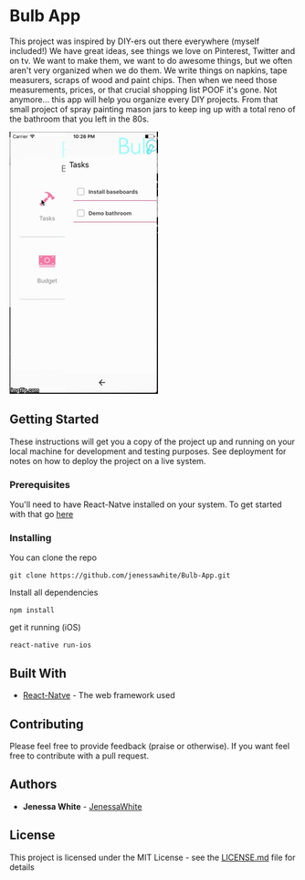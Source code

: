# Bulb App

This project was inspired by DIY-ers out there everywhere (myself included!) We have great ideas, see things we love on Pinterest, Twitter and on tv. We want to make them, we want to do awesome things, but we often aren't very organized when we do them. We write things on napkins, tape measurers, scraps of wood and paint chips. Then when we need those measurements, prices, or that crucial shopping list POOF it's gone. Not anymore... this app will help you organize every DIY projects. From that small project of spray painting mason jars to keep ing up with a total reno of the bathroom that you left in the 80s.

![Bulb Demo](./demo.gif)

## Getting Started

These instructions will get you a copy of the project up and running on your local machine for development and testing purposes. See deployment for notes on how to deploy the project on a live system.

### Prerequisites

You'll need to have React-Natve installed on your system. To get started with that go [here](http://facebook.github.io/react-native/docs/getting-started.html)

### Installing

You can clone the repo

```
git clone https://github.com/jenessawhite/Bulb-App.git
```

Install all dependencies

```
npm install
```

get it running (iOS)

```
react-native run-ios
```


## Built With

* [React-Natve](http://facebook.github.io/react-native/docs/) - The web framework used

## Contributing

Please feel free to provide feedback (praise or otherwise). If you want feel free to contribute with a pull request.

## Authors

* **Jenessa White** - [JenessaWhite](https://github.com/jenessawhite)

## License

This project is licensed under the MIT License - see the [LICENSE.md](LICENSE.md) file for details
